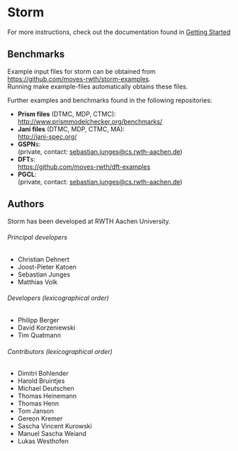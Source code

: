 Storm 
==============================

For more instructions, check out the documentation found in [Getting Started](https://moves-rwth.github.io/storm/getting-started.html)


Benchmarks
----------------------------

Example input files for storm can be obtained from  
https://github.com/moves-rwth/storm-examples.  
Running make example-files automatically obtains these files.

Further examples and benchmarks found in the following repositories:

* **Prism files** (DTMC, MDP, CTMC):  
http://www.prismmodelchecker.org/benchmarks/
* **Jani files** (DTMC, MDP, CTMC, MA):  
http://jani-spec.org/
* **GSPN**s:   
(private, contact: sebastian.junges@cs.rwth-aachen.de)
* **DFT**s:  
https://github.com/moves-rwth/dft-examples
* **PGCL**:  
(private, contact: sebastian.junges@cs.rwth-aachen.de)


Authors
-----------------------------
Storm has been developed at RWTH Aachen University.

###### Principal developers
* Christian Dehnert
* Joost-Pieter Katoen
* Sebastian Junges
* Matthias Volk

###### Developers (lexicographical order)
* Philipp Berger
* David Korzeniewski
* Tim Quatmann

###### Contributors (lexicographical order) 
* Dimitri Bohlender
* Harold Bruintjes
* Michael Deutschen
* Thomas Heinemann
* Thomas Henn
* Tom Janson
* Gereon Kremer
* Sascha Vincent Kurowski
* Manuel Sascha Weiand
* Lukas Westhofen
